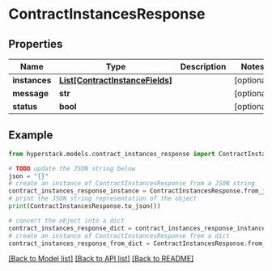 # ContractInstancesResponse


## Properties

Name | Type | Description | Notes
------------ | ------------- | ------------- | -------------
**instances** | [**List[ContractInstanceFields]**](ContractInstanceFields.md) |  | [optional] 
**message** | **str** |  | [optional] 
**status** | **bool** |  | [optional] 

## Example

```python
from hyperstack.models.contract_instances_response import ContractInstancesResponse

# TODO update the JSON string below
json = "{}"
# create an instance of ContractInstancesResponse from a JSON string
contract_instances_response_instance = ContractInstancesResponse.from_json(json)
# print the JSON string representation of the object
print(ContractInstancesResponse.to_json())

# convert the object into a dict
contract_instances_response_dict = contract_instances_response_instance.to_dict()
# create an instance of ContractInstancesResponse from a dict
contract_instances_response_from_dict = ContractInstancesResponse.from_dict(contract_instances_response_dict)
```
[[Back to Model list]](../README.md#documentation-for-models) [[Back to API list]](../README.md#documentation-for-api-endpoints) [[Back to README]](../README.md)


